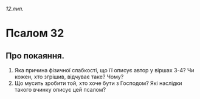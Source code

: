 
_12.лип._

# Псалом 32

## Про покаяння.
1. Яка причина фізичної слабкості, що її описує автор у віршах 3-4? Чи кожен, хто згрішив, відчуває таке? Чому?
2. Що мусить зробити той, хто хоче бути з Господом? Які наслідки такого вчинку описує цей псалом?
